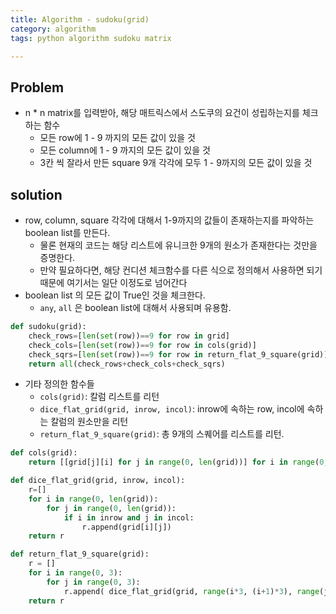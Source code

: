 ```yaml
---
title: Algorithm - sudoku(grid)
category: algorithm 
tags: python algorithm sudoku matrix

---
```


## Problem

- n * n matrix를 입력받아, 해당 매트릭스에서 스도쿠의 요건이 성립하는지를 체크하는 함수
	- 모든 row에 1 - 9 까지의 모든 값이 있을 것
	- 모든 column에 1 - 9 까지의 모든 값이 있을 것
	- 3칸 씩 잘라서 만든 square 9개 각각에 모두 1 - 9까지의 모든 값이 있을 것 


## solution

- row, column, square 각각에 대해서 1-9까지의 값들이 존재하는지를 파악하는 boolean list를 만든다. 
	- 물론 현재의 코드는 해당 리스트에 유니크한 9개의 원소가 존재한다는 것만을 증명한다. 
	- 만약 필요하다면, 해당 컨디션 체크함수를 다른 식으로 정의해서 사용하면 되기 때문에 여기서는 일단 이정도로 넘어간다
- boolean list 의 모든 값이 True인 것을 체크한다. 
	- `any`, `all` 은 boolean list에 대해서 사용되며 유용함. 

```python
def sudoku(grid):
    check_rows=[len(set(row))==9 for row in grid]
    check_cols=[len(set(row))==9 for row in cols(grid)]
    check_sqrs=[len(set(row))==9 for row in return_flat_9_square(grid)]
    return all(check_rows+check_cols+check_sqrs)
```


- 기타 정의한 함수들
	- `cols(grid)`: 칼럼 리스트를 리턴
	- `dice_flat_grid(grid, inrow, incol)`: inrow에 속하는 row, incol에 속하는 칼럼의 원소만을 리턴
	- `return_flat_9_square(grid)`: 총 9개의 스퀘어를 리스트를 리턴.

```python
def cols(grid):
    return [[grid[j][i] for j in range(0, len(grid))] for i in range(0, len(grid))]

def dice_flat_grid(grid, inrow, incol):
    r=[]
    for i in range(0, len(grid)):
        for j in range(0, len(grid)):
            if i in inrow and j in incol:
                r.append(grid[i][j])
    return r

def return_flat_9_square(grid):
    r = []
    for i in range(0, 3):
        for j in range(0, 3):
            r.append( dice_flat_grid(grid, range(i*3, (i+1)*3), range(j*3, (j+1)*3)) )
    return r
```
